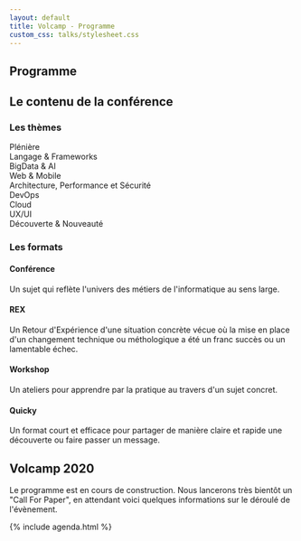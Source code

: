 ```yaml
---
layout: default
title: Volcamp - Programme
custom_css: talks/stylesheet.css
---
```


<section class="page-header" style="background-image:url(https://www.volcamp.io/asset/images/chainedespuys_header.jpg);">
    <div class="container">
        <div class="row justify-content-center">
            <div class="col-lg-8">
                <div class="content text-center">
                    <h1 class="mb-3 text-white text-capitalize letter-spacing">Programme</h1>
                    <div class="divider mx-auto mb-4 bg-white"></div>
                </div>
            </div>
        </div>
    </div>
</section>
<section class="section-speaker section">
    <div class="container">
        <div class="row section-heading">
            <div class="col-lg-8">
                <div class="heading">
                    <div class="pl-90">
                        <h2>Le contenu de la conférence</h2>
                    </div>
                </div>
            </div>
        </div>
        <div class="row">
            <div class="col-lg-6">
                <h3>Les thèmes</h3>
                <div class="legend_item"><span class="theme_key bullet"></span><span>Plénière</span></div>
                <div class="legend_item"><span class="theme_lang bullet"></span><span>Langage & Frameworks</span></div>
                <div class="legend_item"><span class="theme_big bullet"></span><span>BigData & AI</span></div>
                <div class="legend_item"><span class="theme_web bullet"></span><span>Web & Mobile</span></div>
                <div class="legend_item"><span class="theme_archi bullet"></span><span>Architecture, Performance et Sécurité</span></div>
                <div class="legend_item"><span class="theme_devops bullet"></span><span>DevOps</span></div>
                <div class="legend_item"><span class="theme_cloud bullet"></span><span>Cloud</span></div>
                <div class="legend_item"><span class="theme_ux bullet"></span><span>UX/UI</span></div>
                <div class="legend_item"><span class="theme_decouv bullet"></span><span>Découverte & Nouveauté</span></div>
            </div>
            <div class="col-lg-6">
                <h3>Les formats</h3>
                <h4><i class="icon-graduation-cap"></i> Conférence</h4>
                <p>Un sujet qui reflète l'univers des métiers de l'informatique au sens large.</p>
                <h4><i class="icon-arrows-cw"></i> REX</h4>
                <p>Un Retour d'Expérience d'une situation concrète vécue où la mise en place d'un changement technique ou méthologique a été un franc succès ou un lamentable échec.</p>
                <h4><i class="icon-beaker"></i> Workshop</h4>
                <p>Un ateliers pour apprendre par la pratique au travers d'un sujet concret.</p>
                <h4><i class="icon-gauge"></i> Quicky</h4>
                <p>Un format court et efficace pour partager de manière claire et rapide une découverte ou faire passer un message.</p>
            </div>
        </div>
    </div>
</section>
<section class="section-speaker section">
    <div class="container">
        <div class="row section-heading">
            <div class="col-lg-8">
                <div class="heading">
                    <div class="pl-90">
                        <h2>Volcamp 2020</h2>
                    </div>
                </div>
            </div>
        </div>
        <div class="row">
            <div class="col-lg-12">
                <p>
                    Le programme est en cours de construction. Nous lancerons très bientôt un "Call For Paper", en attendant voici quelques informations sur le déroulé de l'évènement.
                </p>
            </div>
        </div>
    </div>
</section>
{% include agenda.html %}
